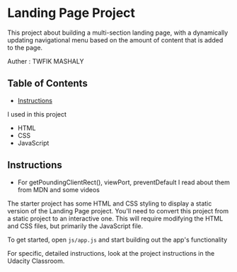 # Landing Page Project

This project about building a multi-section landing page, with a dynamically updating navigational menu based on the amount of content that is added to the page.


Auther : TWFIK MASHALY

## Table of Contents

* [Instructions](#instructions)

I used in this project 
- HTML
- CSS
- JavaScript

## Instructions

- For getPoundingClientRect(), viewPort, preventDefault  I read about them from MDN and some videos 


The starter project has some HTML and CSS styling to display a static version of the Landing Page project. You'll need to convert this project from a static project to an interactive one. This will require modifying the HTML and CSS files, but primarily the JavaScript file.

To get started, open `js/app.js` and start building out the app's functionality

For specific, detailed instructions, look at the project instructions in the Udacity Classroom.
